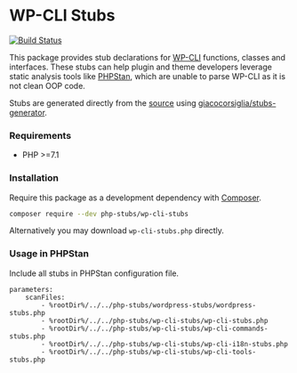 # WP-CLI Stubs

[![Build Status](https://app.travis-ci.com/php-stubs/wp-cli-stubs.svg?branch=master)](https://app.travis-ci.com/php-stubs/wp-cli-stubs)

This package provides stub declarations for [WP-CLI](https://wp-cli.org/) functions, classes and interfaces.
These stubs can help plugin and theme developers leverage static analysis tools like [PHPStan](https://github.com/phpstan/phpstan), which are unable to parse WP-CLI as it is not clean OOP code.

Stubs are generated directly from the [source](https://wp-cli.org/) using [giacocorsiglia/stubs-generator](https://github.com/GiacoCorsiglia/php-stubs-generator).

### Requirements

- PHP >=7.1

### Installation

Require this package as a development dependency with [Composer](https://getcomposer.org).

```bash
composer require --dev php-stubs/wp-cli-stubs
```

Alternatively you may download `wp-cli-stubs.php` directly.

### Usage in PHPStan

Include all stubs in PHPStan configuration file.

```neon
parameters:
    scanFiles:
        - %rootDir%/../../php-stubs/wordpress-stubs/wordpress-stubs.php
        - %rootDir%/../../php-stubs/wp-cli-stubs/wp-cli-stubs.php
        - %rootDir%/../../php-stubs/wp-cli-stubs/wp-cli-commands-stubs.php
        - %rootDir%/../../php-stubs/wp-cli-stubs/wp-cli-i18n-stubs.php
        - %rootDir%/../../php-stubs/wp-cli-stubs/wp-cli-tools-stubs.php
```

